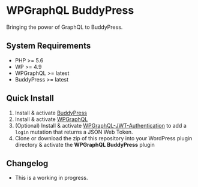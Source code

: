 # WPGraphQL BuddyPress

Bringing the power of GraphQL to BuddyPress.

## System Requirements

* PHP >= 5.6
* WP >= 4.9
* WPGraphQL >= latest
* BuddyPress >= latest

## Quick Install
1. Install & activate [BuddyPress](https://buddypress.org/)
2. Install & activate [WPGraphQL](https://www.wpgraphql.com/)
3. (Optional) Install & activate [WPGraphQL-JWT-Authentication](https://github.com/wp-graphql/wp-graphql-jwt-authentication) to add a `login` mutation that returns a JSON Web Token.
4. Clone or download the zip of this repository into your WordPress plugin directory & activate the **WPGraphQL BuddyPress** plugin

## Changelog

* This is a working in progress.

